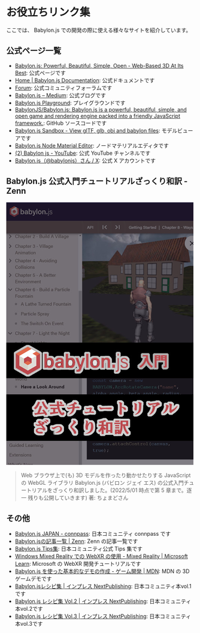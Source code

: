 # お役立ちリンク集

ここでは、 Babylon.js での開発の際に使える様々なサイトを紹介しています。

## 公式ページ一覧

- [Babylon.js: Powerful, Beautiful, Simple, Open - Web-Based 3D At Its Best](https://www.babylonjs.com/): 公式ページです
- [Home | Babylon.js Documentation](https://doc.babylonjs.com/): 公式ドキュメントです
- [Forum](https://forum.babylonjs.com/): 公式コミュニティフォーラムです
- [Babylon.js – Medium](https://babylonjs.medium.com/): 公式ブログです
- [Babylon.js Playground](https://playground.babylonjs.com/): プレイグラウンドです
- [BabylonJS/Babylon.js: Babylon.js is a powerful, beautiful, simple, and open game and rendering engine packed into a friendly JavaScript framework.](https://github.com/BabylonJS/Babylon.js): GitHub ソースコードです
- [Babylon.js Sandbox - View glTF, glb, obj and babylon files](https://sandbox.babylonjs.com/): モデルビューアです
- [Babylon.js Node Material Editor](https://nme.babylonjs.com/): ノードマテリアルエディタです
- [(2) Babylon js - YouTube](https://www.youtube.com/@BabylonJSEngine): 公式 YouTube チャンネルです
- [Babylon.js（@babylonjs）さん / X](https://x.com/babylonjs?lang=ja): 公式 X アカウントです

## Babylon.js 公式入門チュートリアルざっくり和訳 - Zenn

[![](./resources/babylonjs-tutorial-jp.jpg)](https://zenn.dev/chomado/books/babylonjs-tutorial-ja)

> Web ブラウザ上で(も) 3D モデルを作ったり動かせたりする JavaScript の WebGL ライブラリ Babylon.js (バビロン ジェイ エス) の公式入門チュートリアルをざっくり和訳しました。(2022/5/01 時点で第 5 章まで。逐一 残りも公開していきます)
> 著: ちょまどさん

## その他

- [Babylon.js JAPAN - connpass](https://babylonjs.connpass.com/): 日本コミュニティ connpass です
- [Babylon.jsの記事一覧 | Zenn](https://zenn.dev/topics/babylonjs): Zenn の記事一覧です
- [Babylon.js Tips集](https://scrapbox.io/babylonjs/): 日本コミュニティ公式 Tips 集です
- [Windows Mixed Reality での WebXR の使用 - Mixed Reality | Microsoft Learn](https://learn.microsoft.com/ja-jp/windows/mixed-reality/develop/javascript/webxr-overview): Microsoft の WebXR 開発チュートリアルです
- [Babylon.js を使った基本的なデモの作成 - ゲーム開発 | MDN](https://developer.mozilla.org/ja/docs/Games/Techniques/3D_on_the_web/Building_up_a_basic_demo_with_Babylon.js): MDN の 3D ゲームデモです
- [Babylon.jsレシピ集 | インプレス NextPublishing](https://nextpublishing.jp/book/16386.html): 日本コミュニティ本vol.1です
- [Babylon.js レシピ集 Vol.2 | インプレス NextPublishing](https://nextpublishing.jp/book/17146.html): 日本コミュニティ本vol.2です
- [Babylon.js レシピ集 Vol.3 | インプレス NextPublishing](https://nextpublishing.jp/book/17662.html): 日本コミュニティ本vol.3です